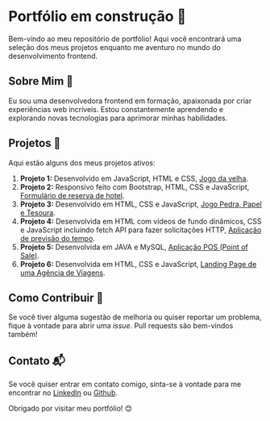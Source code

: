 # Portfólio em construção 🌟

Bem-vindo ao meu repositório de portfólio! Aqui você encontrará uma seleção dos meus projetos enquanto me aventuro no mundo do desenvolvimento frontend.

## Sobre Mim 💼

Eu sou uma desenvolvedora frontend em formação, apaixonada por criar experiências web incríveis. Estou constantemente aprendendo e explorando novas tecnologias para aprimorar minhas habilidades.

## Projetos 🚀

Aqui estão alguns dos meus projetos ativos:

1. **Projeto 1:** Desenvolvido em JavaScript, HTML e CSS, [Jogo da velha](https://github.com/NathSantos2024/Jogo_da_Velha).
2. **Projeto 2:** Responsivo feito com Bootstrap, HTML, CSS e JavaScript, [Formulário de reserva de hotel](https://github.com/NathSantos2024/Reserva_Hotel_Bootstrap).
3. **Projeto 3:** Desenvolvido em HTML, CSS e JavaScript, [Jogo Pedra, Papel e Tesoura](https://github.com/NathSantos2024/Pedra_Papel_Tesoura).
4. **Projeto 4:** Desenvolvida em HTML com vídeos de fundo dinâmicos, CSS e JavaScript incluindo fetch API para fazer solicitações HTTP, [Aplicação de previsão do tempo](https://github.com/NathSantos2024/Previsao_do_Tempo).
5. **Projeto 5:** Desenvolvida em JAVA e MySQL, [Aplicação POS (Point of Sale)](https://github.com/NathSantos2024/POS_Application).
6. **Projeto 6:** Desenvolvida em HTML, CSS e JavaScript, [Landing Page de uma Agência de Viagens](https://github.com/NathSantos2024/dreamyturismo-website).

## Como Contribuir 🤝

Se você tiver alguma sugestão de melhoria ou quiser reportar um problema, fique à vontade para abrir uma *issue*. Pull requests são bem-vindos também!

## Contato 📬

Se você quiser entrar em contato comigo, sinta-se à vontade para me encontrar no [LinkedIn](www.linkedin.com/in/nathalia-santos-757b21300) ou [Github](https://github.com/NathSantos2024).

Obrigado por visitar meu portfólio! 😊
